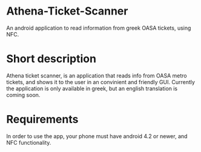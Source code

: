 # Athena-Ticket-Scanner
An android application to read information from greek OASA tickets, using NFC.

# Short description
Athena ticket scanner, is an application that reads info from OASA metro tickets, and shows it to the user in an convinient and friendly GUI.
Currently the application is only available in greek, but an english translation is coming soon.

# Requirements
In order to use the app, your phone must have android 4.2 or newer, and NFC functionality.

